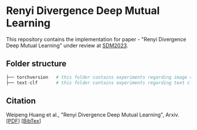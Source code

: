 # Renyi Divergence Deep Mutual Learning

This repository contains the implementation for paper - "Renyi Divergence Deep Mutual Learning" under review at [SDM2023](https://www.siam.org/conferences/cm/conference/sdm23).

## Folder structure

```python
├── torchversion   # this folder contains experiments regarding image classification 
├── text-clf       # this folder contains experiments regarding text classification
```

## Citation

Weipeng Huang et al., "Renyi Divergence Deep Mutual Learning", Arxiv. [[PDF](https://arxiv.org/abs/2209.05732)] [[BibTex](rdml.bib)]

